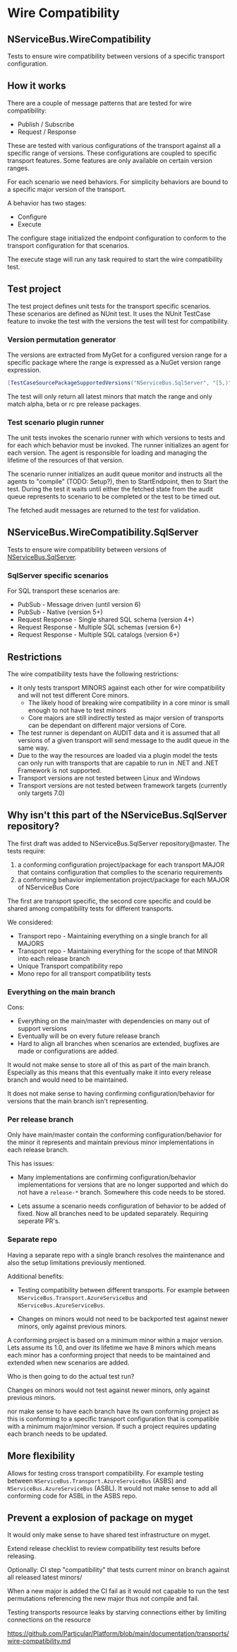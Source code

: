 # Wire Compatibility

## NServiceBus.WireCompatibility

Tests to ensure wire compatibility between versions of a specific transport configuration.

## How it works

There are a couple of message patterns that are tested for wire compatibility:

- Publish / Subscribe
- Request / Response

These are tested with various configurations of the transport against all a specific range of versions. These configurations are coupled to specific transport features. Some features are only available on certain version ranges.

For each scenario we need behaviors. For simplicity behaviors are bound to a specific major version of the transport.

A behavior has two stages:

- Configure
- Execute

The configure stage initialized the endpoint configuration to conform to the transport configuration for that scenarios.

The execute stage will run any task required to start the wire compatibility test.

## Test project

The test project defines unit tests for the transport specific scenarios. These scenarios are defined as NUnit test. It uses the NUnit TestCase feature to invoke the test with the  versions the test will test for compatibility.

### Version permutation generator

The versions are extracted from MyGet for a configured version range for a specific package where the range is expressed as a NuGet version range expression.

```c#
[TestCaseSourcePackageSupportedVersions("NServiceBus.SqlServer", "[5,)")]
```

The test will only return all latest minors that match the range and only match alpha, beta or rc pre release packages.

### Test scenario plugin runner

The unit tests invokes the scenario runner with which versions to tests and for each which behavior must be invoked. The runner initializes an agent for each version. The agent is responsible for loading and managing the lifetime of the resources of that version.

The scenario runner initializes an audit queue monitor and instructs all the agents to "compile" (TODO: Setup?), then to StartEndpoint, then to Start the test. During the test it waits until either the fetched state from the audit queue represents to scenario to be completed or the test to be timed out.

The fetched audit messages are returned to the test for validation.

## NServiceBus.WireCompatibility.SqlServer

Tests to ensure wire compatibility between versions of [NServiceBus.SqlServer](https://github.com/Particular/NServiceBus.SqlServer).

### SqlServer specific scenarios

For SQL transport these scenarios are:

- PubSub - Message driven (until version 6)
- PubSub - Native (version 5+)
- Request Response - Single shared SQL schema (version 4+)
- Request Response - Multiple SQL schemas (version 6+)
- Request Response - Multiple SQL catalogs (version 6+)

## Restrictions

The wire compatibility tests have the following restrictions:

- It only tests transport MINORS against each other for wire compatibility and will not test different Core minors.
  - The likely hood of breaking wire compatibility in a core minor is small enough to not have to test minors
  - Core majors are still indirectly tested as major version of transports can be dependant on different major versions of Core.
- The test runner is dependant on AUDIT data and it is assumed that all versions of a given transport will send message to the audit queue in the same way.
- Due to the way the resources are loaded via a plugin model the tests can only run with transports that are capable to run in .NET and .NET Framework is not supported.
- Transport versions are not tested between Linux and Windows
- Transport versions are not tested between framework targets (currently only targets 7.0)

## Why isn't this part of the NServiceBus.SqlServer repository?

The first draft was added to NServiceBus.SqlServer repository@master. The tests require:

1. a conforming configuration project/package for each transport MAJOR that contains configuration that complies to the scenario requirements
2. a conforming behavior implementation project/package for each MAJOR of NServiceBus Core

The first are transport specific, the second core specific and could be shared among compatibility tests for different transports.

We considered:

- Transport repo - Maintaining everything on a single branch for all MAJORS
- Transport repo - Maintaining everything for the scope of that MINOR into each release branch
- Unique Transport compatibility repo
- Mono repo for all transport compatibility tests

### Everything on the main branch

Cons:

- Everything on the main/master with dependencies on many out of support versions
- Eventually will be on every future release branch
- Hard to align all branches when scenarios are extended, bugfixes are made or configurations are added.

It would not make sense to store all of this as part of the main branch. Especially as this means that this eventually make it into every release branch and would need to be maintained.

It does not make sense to having confirming configuration/behavior for versions that the main branch isn't representing.

### Per release branch

Only have main/master contain the conforming configuration/behavior for the minor it represents and maintain previous minor implementations in each release branch.

This has issues:

- Many implementations are confirming configuration/behavior implementations for versions that are no longer supported and which do not have a `release-*` branch. Somewhere this code needs to be stored.

- Lets assume a scenario needs configuration of behavior to be added of fixed. Now all branches need to be updated separately. Requiring seperate PR's.

### Separate repo

Having a separate repo with a single branch resolves the maintenance and also the setup limitations previously mentioned.

Additional benefits:

- Testing compatibility between different transports. For example between `NServiceBus.Transport.AzureServiceBus` and `NServiceBus.AzureServiceBus`.

- Changes on minors would not need to be backported test against newer minors, only against previous minors.

A conforming project is based on a minimum minor within a major version. Lets assume its 1.0, and over its lifetime we have 8 minors which means each minor has a conforming project that needs to be maintained and extended when new scenarios are added.

Who is then going to do the actual test run?

Changes on minors would not test against newer minors, only against previous minors.


 nor make sense to have each branch have its own conforming project as this is conforming to a specific transport configuration that is compatible with a minimum major/minor version. If such a project requires updating each branch needs to be updated.


## More flexibility

Allows for testing cross transport compatibility. For example testing between `NServiceBus.Transport.AzureServiceBus` (ASBS) and `NServiceBus.AzureServiceBus` (ASBL). It would not make sense to add all conforming code for ASBL in the ASBS repo.



## Prevent a explosion of package on myget

It would only make sense to have shared test infrastructure on myget.


Extend release checklist to review compatibility test results before releasing.



Optionally: CI step "compatibility" that tests current minor on branch against all released latest minors/



When a new major is added the CI fail as it would not capable to run the test permutations referencing the new major thus not compile and fail.


Testing transports resource leaks by starving connections either by limiting connections on the resource






https://github.com/Particular/Platform/blob/main/documentation/transports/wire-compatibility.md

